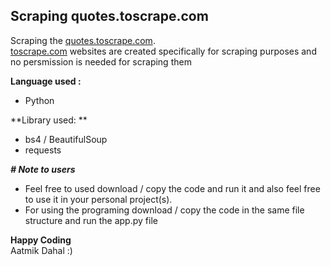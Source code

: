 
## Scraping quotes.toscrape.com

Scraping the [quotes.toscrape.com](http://quotes.toscrape.com/).\
[toscrape.com](https://toscrape.com/) websites are created specifically for scraping purposes and no persmission is needed for scraping them

**Language used :**
- Python

**Library used: **
- bs4 / BeautifulSoup
- requests

_**# Note to users**_

- Feel free to used download / copy the code and run it and also feel free to use it in your personal project(s).
- For using the programing download / copy the code in the same file structure and run the app.py file

**Happy Coding**\
Aatmik Dahal :)
